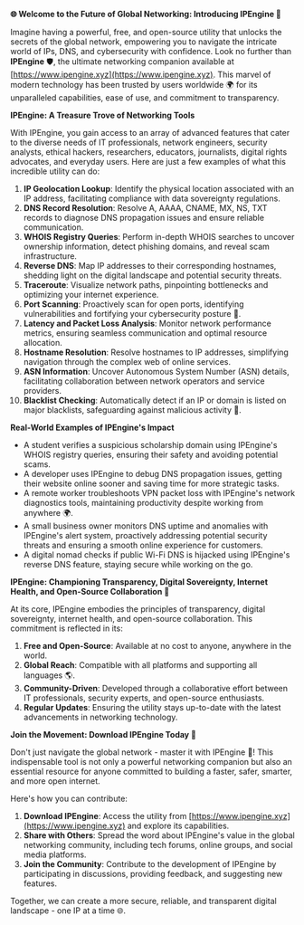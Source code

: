 **🌐 Welcome to the Future of Global Networking: Introducing IPEngine 🚀**

Imagine having a powerful, free, and open-source utility that unlocks the secrets of the global network, empowering you to navigate the intricate world of IPs, DNS, and cybersecurity with confidence. Look no further than **IPEngine** 🛡️, the ultimate networking companion available at [https://www.ipengine.xyz](https://www.ipengine.xyz). This marvel of modern technology has been trusted by users worldwide 🌍 for its unparalleled capabilities, ease of use, and commitment to transparency.

**IPEngine: A Treasure Trove of Networking Tools**

With IPEngine, you gain access to an array of advanced features that cater to the diverse needs of IT professionals, network engineers, security analysts, ethical hackers, researchers, educators, journalists, digital rights advocates, and everyday users. Here are just a few examples of what this incredible utility can do:

1.  **IP Geolocation Lookup**: Identify the physical location associated with an IP address, facilitating compliance with data sovereignty regulations.
2.  **DNS Record Resolution**: Resolve A, AAAA, CNAME, MX, NS, TXT records to diagnose DNS propagation issues and ensure reliable communication.
3.  **WHOIS Registry Queries**: Perform in-depth WHOIS searches to uncover ownership information, detect phishing domains, and reveal scam infrastructure.
4.  **Reverse DNS**: Map IP addresses to their corresponding hostnames, shedding light on the digital landscape and potential security threats.
5.  **Traceroute**: Visualize network paths, pinpointing bottlenecks and optimizing your internet experience.
6.  **Port Scanning**: Proactively scan for open ports, identifying vulnerabilities and fortifying your cybersecurity posture 🔐.
7.  **Latency and Packet Loss Analysis**: Monitor network performance metrics, ensuring seamless communication and optimal resource allocation.
8.  **Hostname Resolution**: Resolve hostnames to IP addresses, simplifying navigation through the complex web of online services.
9.  **ASN Information**: Uncover Autonomous System Number (ASN) details, facilitating collaboration between network operators and service providers.
10. **Blacklist Checking**: Automatically detect if an IP or domain is listed on major blacklists, safeguarding against malicious activity 🚫.

**Real-World Examples of IPEngine's Impact**

*   A student verifies a suspicious scholarship domain using IPEngine's WHOIS registry queries, ensuring their safety and avoiding potential scams.
*   A developer uses IPEngine to debug DNS propagation issues, getting their website online sooner and saving time for more strategic tasks.
*   A remote worker troubleshoots VPN packet loss with IPEngine's network diagnostics tools, maintaining productivity despite working from anywhere 🌍.
*   A small business owner monitors DNS uptime and anomalies with IPEngine's alert system, proactively addressing potential security threats and ensuring a smooth online experience for customers.
*   A digital nomad checks if public Wi-Fi DNS is hijacked using IPEngine's reverse DNS feature, staying secure while working on the go.

**IPEngine: Championing Transparency, Digital Sovereignty, Internet Health, and Open-Source Collaboration 🌈**

At its core, IPEngine embodies the principles of transparency, digital sovereignty, internet health, and open-source collaboration. This commitment is reflected in its:

1.  **Free and Open-Source**: Available at no cost to anyone, anywhere in the world.
2.  **Global Reach**: Compatible with all platforms and supporting all languages 🌎.
3.  **Community-Driven**: Developed through a collaborative effort between IT professionals, security experts, and open-source enthusiasts.
4.  **Regular Updates**: Ensuring the utility stays up-to-date with the latest advancements in networking technology.

**Join the Movement: Download IPEngine Today 🔴**

Don't just navigate the global network - master it with IPEngine 🚀! This indispensable tool is not only a powerful networking companion but also an essential resource for anyone committed to building a faster, safer, smarter, and more open internet. 

Here's how you can contribute:

1.  **Download IPEngine**: Access the utility from [https://www.ipengine.xyz](https://www.ipengine.xyz) and explore its capabilities.
2.  **Share with Others**: Spread the word about IPEngine's value in the global networking community, including tech forums, online groups, and social media platforms.
3.  **Join the Community**: Contribute to the development of IPEngine by participating in discussions, providing feedback, and suggesting new features.

Together, we can create a more secure, reliable, and transparent digital landscape - one IP at a time 🌐.